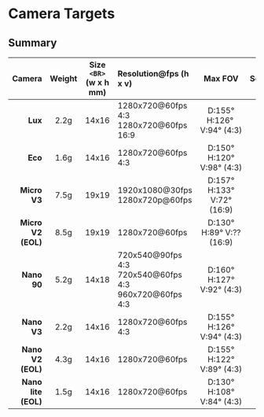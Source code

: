 # Camera Targets

## Summary

|                    Camera | Weight | Size `<BR>`(w x h mm) | Resolution@fps (h x v)                                          |               Max  FOV               |  Sensor  |     Interface     | Lens Size | Release Date |
| ------------------------: | :----: | :---------------------: | :-------------------------------------------------------------- | :-----------------------------------: | :------: | :----------------: | :-------: | :----------: |
|             **Lux** |  2.2g  |          14x16          | 1280x720@60fps 4:3<br />1280x720@60fps 16:9                     |    D:155° H:126°  V:94° (4:3)    | 1/2 inch | HD composite video |    M8    |   Sep 2024   |
|             **Eco** |  1.6g  |          14x16          | 1280x720@60fps 4:3                                              |     D:150° H:120° V:98° (4:3)     | 1/3 inch | HD composite video |    M8    |   Mar 2024   |
|        **Micro V3** |  7.5g  |          19x19          | 1920x1080@30fps<br />1280x720p@60fps                            | D:157&deg; H:133&deg; V:72&deg;(16:9) | 1/2 inch |        MIPI        |    M12    |   Dec 2023   |
|  **Micro V2 (EOL)** |  8.5g  |          19x19          | 1280x720@60fps                                                  |   D:130&deg; H:89&deg;  V:?? (16:9)   | 1/2 inch |        MIPI        |    M12    |   Jan 2022   |
|         **Nano 90** |  5.2g  |          14x18          | 720x540@90fps 4:3<br />720x540@60fps 4:3<br />960x720@60fps 4:3 | D:160&deg; H:127&deg; V:92&deg; (4:3) | 1/3 inch |        MIPI        |    M8    |   Dec 2022   |
|         **Nano V3** |  2.2g  |          14x16          | 1280x720@60fps 4:3                                              | D:155&deg; H:126&deg; V:94&deg; (4:3) | 1/2 inch |        MIPI        |    M8    |   Dec 2023   |
|   **Nano V2 (EOL)** |  4.3g  |          14x16          | 1280x720@60fps                                                  | D:155&deg; H:122&deg; V:89&deg; (4:3) | 1/2 inch |        MIPI        |    M8    |   Aug 2022   |
| **Nano lite (EOL)** |  1.5g  |          14x16          | 1280x720@60fps                                                  | D:130&deg; H:108&deg; V:84&deg; (4:3) | 1/2 inch |        MIPI        |    M8    |   Apr 2022   |
